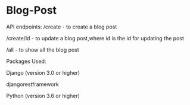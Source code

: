 # Blog-Post

API endpoints:
/create - to create a blog post

/create/id - to update a blog post,where id is the id for updating the post

/all - to show all the blog post

Packages Used:

Django (version 3.0 or higher)

djangorestframework

Python (version 3.6 or higher)
